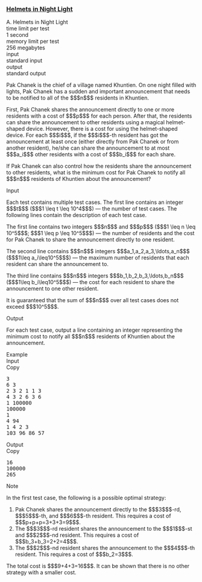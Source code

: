 <h3><a href="https://codeforces.com/contest/1876/problem/A" target="_blank" rel="noopener noreferrer">Helmets in Night Light</a></h3>

<div class="header"><div class="title">A. Helmets in Night Light</div><div class="time-limit"><div class="property-title">time limit per test</div>1 second</div><div class="memory-limit"><div class="property-title">memory limit per test</div>256 megabytes</div><div class="input-file input-standard"><div class="property-title">input</div>standard input</div><div class="output-file output-standard"><div class="property-title">output</div>standard output</div></div><div><p>Pak Chanek is the chief of a village named Khuntien. On one night filled with lights, Pak Chanek has a sudden and important announcement that needs to be notified to all of the $$$n$$$ residents in Khuntien.</p><p>First, Pak Chanek shares the announcement directly to one or more residents with a cost of $$$p$$$ for each person. After that, the residents can share the announcement to other residents using a magical helmet-shaped device. However, there is a cost for using the helmet-shaped device. For each $$$i$$$, if the $$$i$$$-th resident has got the announcement at least once (either directly from Pak Chanek or from another resident), he/she can share the announcement to at most $$$a_i$$$ other residents with a cost of $$$b_i$$$ <span class="tex-font-style-bf">for each share</span>.</p><p>If Pak Chanek can also control how the residents share the announcement to other residents, what is the minimum cost for Pak Chanek to notify all $$$n$$$ residents of Khuntien about the announcement?</p></div><div class="input-specification"><div class="section-title">Input</div><p>Each test contains multiple test cases. The first line contains an integer $$$t$$$ ($$$1 \leq t \leq 10^4$$$) — the number of test cases. The following lines contain the description of each test case.</p><p>The first line contains two integers $$$n$$$ and $$$p$$$ ($$$1 \leq n \leq 10^5$$$; $$$1 \leq p \leq 10^5$$$) — the number of residents and the cost for Pak Chanek to share the announcement directly to one resident.</p><p>The second line contains $$$n$$$ integers $$$a_1,a_2,a_3,\ldots,a_n$$$ ($$$1\leq a_i\leq10^5$$$) — the maximum number of residents that each resident can share the announcement to.</p><p>The third line contains $$$n$$$ integers $$$b_1,b_2,b_3,\ldots,b_n$$$ ($$$1\leq b_i\leq10^5$$$) — the cost for each resident to share the announcement to one other resident.</p><p>It is guaranteed that the sum of $$$n$$$ over all test cases does not exceed $$$10^5$$$.</p></div><div class="output-specification"><div class="section-title">Output</div><p>For each test case, output a line containing an integer representing the minimum cost to notify all $$$n$$$ residents of Khuntien about the announcement.</p></div><div class="sample-tests"><div class="section-title">Example</div><div class="sample-test"><div class="input"><div class="title">Input<div title="Copy" data-clipboard-target="#id0018596817377532493" id="id005352708873960283" class="input-output-copier">Copy</div></div><pre id="id0018596817377532493"><div class="test-example-line test-example-line-even test-example-line-0">3</div><div class="test-example-line test-example-line-odd test-example-line-1">6 3</div><div class="test-example-line test-example-line-odd test-example-line-1">2 3 2 1 1 3</div><div class="test-example-line test-example-line-odd test-example-line-1">4 3 2 6 3 6</div><div class="test-example-line test-example-line-even test-example-line-2">1 100000</div><div class="test-example-line test-example-line-even test-example-line-2">100000</div><div class="test-example-line test-example-line-even test-example-line-2">1</div><div class="test-example-line test-example-line-odd test-example-line-3">4 94</div><div class="test-example-line test-example-line-odd test-example-line-3">1 4 2 3</div><div class="test-example-line test-example-line-odd test-example-line-3">103 96 86 57</div></pre></div><div class="output"><div class="title">Output<div title="Copy" data-clipboard-target="#id000016756835131936931" id="id003446031591702128" class="input-output-copier">Copy</div></div><pre id="id000016756835131936931">16
100000
265
</pre></div></div></div><div class="note"><div class="section-title">Note</div><p>In the first test case, the following is a possible optimal strategy: </p><ol> <li> Pak Chanek shares the announcement directly to the $$$3$$$-rd, $$$5$$$-th, and $$$6$$$-th resident. This requires a cost of $$$p+p+p=3+3+3=9$$$. </li><li> The $$$3$$$-rd resident shares the announcement to the $$$1$$$-st and $$$2$$$-nd resident. This requires a cost of $$$b_3+b_3=2+2=4$$$. </li><li> The $$$2$$$-nd resident shares the announcement to the $$$4$$$-th resident. This requires a cost of $$$b_2=3$$$. </li></ol><p>The total cost is $$$9+4+3=16$$$. It can be shown that there is no other strategy with a smaller cost.</p></div>
